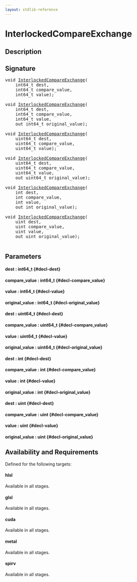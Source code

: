 ```yaml
---
layout: stdlib-reference
---
```


# InterlockedCompareExchange

## Description





## Signature 

<pre>
void <a href="/stdlib-reference/global-decls/InterlockedCompareExchange">InterlockedCompareExchange</a>(
    int64_t <span class='code_param'>dest</span>,
    int64_t <span class='code_param'>compare_value</span>,
    int64_t <span class='code_param'>value</span>);

void <a href="/stdlib-reference/global-decls/InterlockedCompareExchange">InterlockedCompareExchange</a>(
    int64_t <span class='code_param'>dest</span>,
    int64_t <span class='code_param'>compare_value</span>,
    int64_t <span class='code_param'>value</span>,
    out int64_t <span class='code_param'>original_value</span>);

void <a href="/stdlib-reference/global-decls/InterlockedCompareExchange">InterlockedCompareExchange</a>(
    uint64_t <span class='code_param'>dest</span>,
    uint64_t <span class='code_param'>compare_value</span>,
    uint64_t <span class='code_param'>value</span>);

void <a href="/stdlib-reference/global-decls/InterlockedCompareExchange">InterlockedCompareExchange</a>(
    uint64_t <span class='code_param'>dest</span>,
    uint64_t <span class='code_param'>compare_value</span>,
    uint64_t <span class='code_param'>value</span>,
    out uint64_t <span class='code_param'>original_value</span>);

void <a href="/stdlib-reference/global-decls/InterlockedCompareExchange">InterlockedCompareExchange</a>(
    int <span class='code_param'>dest</span>,
    int <span class='code_param'>compare_value</span>,
    int <span class='code_param'>value</span>,
    out int <span class='code_param'>original_value</span>);

void <a href="/stdlib-reference/global-decls/InterlockedCompareExchange">InterlockedCompareExchange</a>(
    uint <span class='code_param'>dest</span>,
    uint <span class='code_param'>compare_value</span>,
    uint <span class='code_param'>value</span>,
    out uint <span class='code_param'>original_value</span>);

</pre>

## Parameters

#### dest  : int64\_t {#decl-dest}
#### compare\_value  : int64\_t {#decl-compare_value}
#### value  : int64\_t {#decl-value}
#### original\_value  : int64\_t {#decl-original_value}
#### dest  : uint64\_t {#decl-dest}
#### compare\_value  : uint64\_t {#decl-compare_value}
#### value  : uint64\_t {#decl-value}
#### original\_value  : uint64\_t {#decl-original_value}
#### dest  : int {#decl-dest}
#### compare\_value  : int {#decl-compare_value}
#### value  : int {#decl-value}
#### original\_value  : int {#decl-original_value}
#### dest  : uint {#decl-dest}
#### compare\_value  : uint {#decl-compare_value}
#### value  : uint {#decl-value}
#### original\_value  : uint {#decl-original_value}

## Availability and Requirements

Defined for the following targets:

#### hlsl
Available in all stages.

#### glsl
Available in all stages.

#### cuda
Available in all stages.

#### metal
Available in all stages.

#### spirv
Available in all stages.



